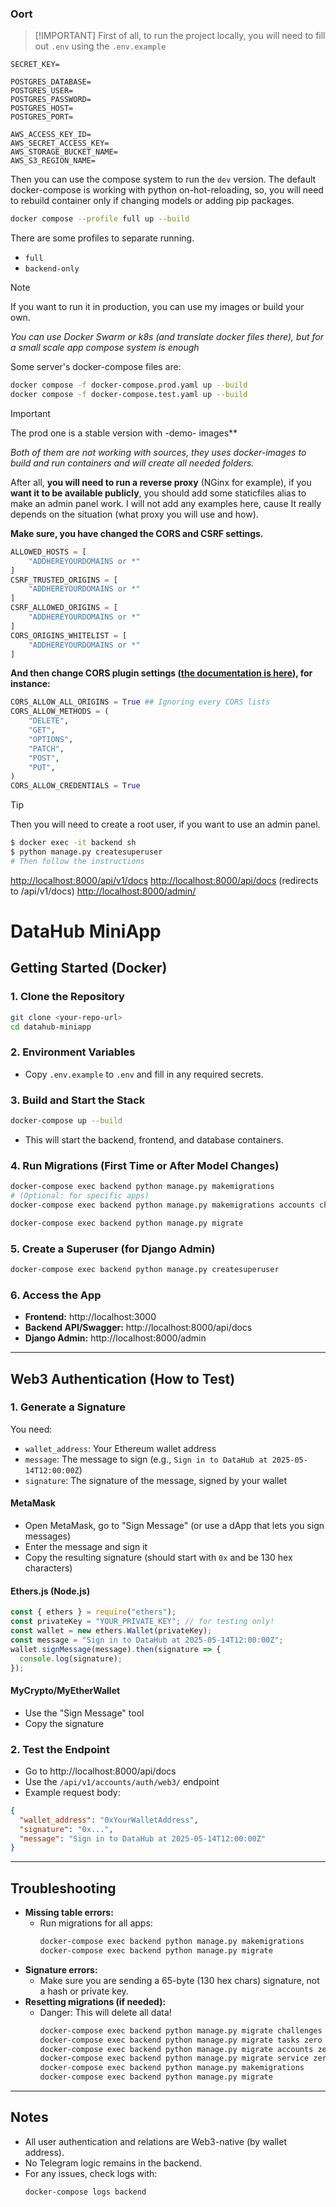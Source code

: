 ### Oort
>
> [!IMPORTANT]
> First of all, to run the project locally, you will need to fill out `.env` using the `.env.example`

```env
SECRET_KEY=

POSTGRES_DATABASE=
POSTGRES_USER=
POSTGRES_PASSWORD=
POSTGRES_HOST=
POSTGRES_PORT=

AWS_ACCESS_KEY_ID=
AWS_SECRET_ACCESS_KEY=
AWS_STORAGE_BUCKET_NAME=
AWS_S3_REGION_NAME=
```

Then you can use the compose system to run the `dev` version. The default docker-compose is working with python on-hot-reloading, so, you will need to rebuild container only if changing models or adding pip packages.

```sh
docker compose --profile full up --build  
```

There are some profiles to separate running.

- `full`
- `backend-only`

> [!NOTE]
> If you want to run it in production, you can use my images or build your own.

_You can use Docker Swarm or k8s (and translate docker files there), but for a small scale app compose system is enough_

Some server's docker-compose files are:

```sh
docker compose -f docker-compose.prod.yaml up --build
docker compose -f docker-compose.test.yaml up --build
```

> [!IMPORTANT]  
> The prod one is a stable version with -demo- images**

_Both of them are not working with sources, they uses docker-images to build and run containers and will create all needed folders._

After all, **you will need to run a reverse proxy** (NGinx for example), if you **want it to be available publicly**, you should add some staticfiles alias to make an admin panel work.
I will not add any examples here, cause It really depends on the situation (what proxy you will use and how).

**Make sure, you have changed the CORS and CSRF settings.**

```python
ALLOWED_HOSTS = [
    "ADDHEREYOURDOMAINS or *"
]
CSRF_TRUSTED_ORIGINS = [
    "ADDHEREYOURDOMAINS or *"
]
CSRF_ALLOWED_ORIGINS = [
    "ADDHEREYOURDOMAINS or *"
]
CORS_ORIGINS_WHITELIST = [
    "ADDHEREYOURDOMAINS or *"
]
```

**And then change CORS plugin settings ([the documentation is here](https://github.com/adamchainz/django-cors-headers)), for instance:**

```python
CORS_ALLOW_ALL_ORIGINS = True ## Ignoring every CORS lists
CORS_ALLOW_METHODS = (
    "DELETE",
    "GET",
    "OPTIONS",
    "PATCH",
    "POST",
    "PUT",
)
CORS_ALLOW_CREDENTIALS = True
```

> [!TIP]
> Then you will need to create a root user, if you want to use an admin panel.

```sh
$ docker exec -it backend sh
$ python manage.py createsuperuser
# Then follow the instructions
```

<http://localhost:8000/api/v1/docs>
<http://localhost:8000/api/docs> (redirects to /api/v1/docs)
<http://localhost:8000/admin/>

# DataHub MiniApp

## Getting Started (Docker)

### 1. Clone the Repository
```sh
git clone <your-repo-url>
cd datahub-miniapp
```

### 2. Environment Variables
- Copy `.env.example` to `.env` and fill in any required secrets.

### 3. Build and Start the Stack
```sh
docker-compose up --build
```
- This will start the backend, frontend, and database containers.

### 4. Run Migrations (First Time or After Model Changes)
```sh
docker-compose exec backend python manage.py makemigrations
# (Optional: for specific apps)
docker-compose exec backend python manage.py makemigrations accounts challenges tasks service

docker-compose exec backend python manage.py migrate
```

### 5. Create a Superuser (for Django Admin)
```sh
docker-compose exec backend python manage.py createsuperuser
```

### 6. Access the App
- **Frontend:** http://localhost:3000
- **Backend API/Swagger:** http://localhost:8000/api/docs
- **Django Admin:** http://localhost:8000/admin

---

## Web3 Authentication (How to Test)

### 1. Generate a Signature
You need:
- `wallet_address`: Your Ethereum wallet address
- `message`: The message to sign (e.g., `Sign in to DataHub at 2025-05-14T12:00:00Z`)
- `signature`: The signature of the message, signed by your wallet

#### **MetaMask**
- Open MetaMask, go to "Sign Message" (or use a dApp that lets you sign messages)
- Enter the message and sign it
- Copy the resulting signature (should start with `0x` and be 130 hex characters)

#### **Ethers.js (Node.js)**
```js
const { ethers } = require("ethers");
const privateKey = "YOUR_PRIVATE_KEY"; // for testing only!
const wallet = new ethers.Wallet(privateKey);
const message = "Sign in to DataHub at 2025-05-14T12:00:00Z";
wallet.signMessage(message).then(signature => {
  console.log(signature);
});
```

#### **MyCrypto/MyEtherWallet**
- Use the "Sign Message" tool
- Copy the signature

### 2. Test the Endpoint
- Go to http://localhost:8000/api/docs
- Use the `/api/v1/accounts/auth/web3/` endpoint
- Example request body:
```json
{
  "wallet_address": "0xYourWalletAddress",
  "signature": "0x...",
  "message": "Sign in to DataHub at 2025-05-14T12:00:00Z"
}
```

---

## Troubleshooting
- **Missing table errors:**
  - Run migrations for all apps:
    ```sh
    docker-compose exec backend python manage.py makemigrations
    docker-compose exec backend python manage.py migrate
    ```
- **Signature errors:**
  - Make sure you are sending a 65-byte (130 hex chars) signature, not a hash or private key.
- **Resetting migrations (if needed):**
  - Danger: This will delete all data!
    ```sh
    docker-compose exec backend python manage.py migrate challenges zero
    docker-compose exec backend python manage.py migrate tasks zero
    docker-compose exec backend python manage.py migrate accounts zero
    docker-compose exec backend python manage.py migrate service zero
    docker-compose exec backend python manage.py makemigrations
    docker-compose exec backend python manage.py migrate
    ```

---

## Notes
- All user authentication and relations are Web3-native (by wallet address).
- No Telegram logic remains in the backend.
- For any issues, check logs with:
  ```sh
  docker-compose logs backend
  ```
